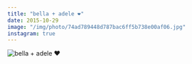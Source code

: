 ```yaml
---
title: "bella + adele ❤️"
date: 2015-10-29
image: "/img/photo/74ad789448d787bac6ff5b738e00af06.jpg"
instagram: true
---
```


![bella + adele ❤️](/img/photo/74ad789448d787bac6ff5b738e00af06.jpg)
